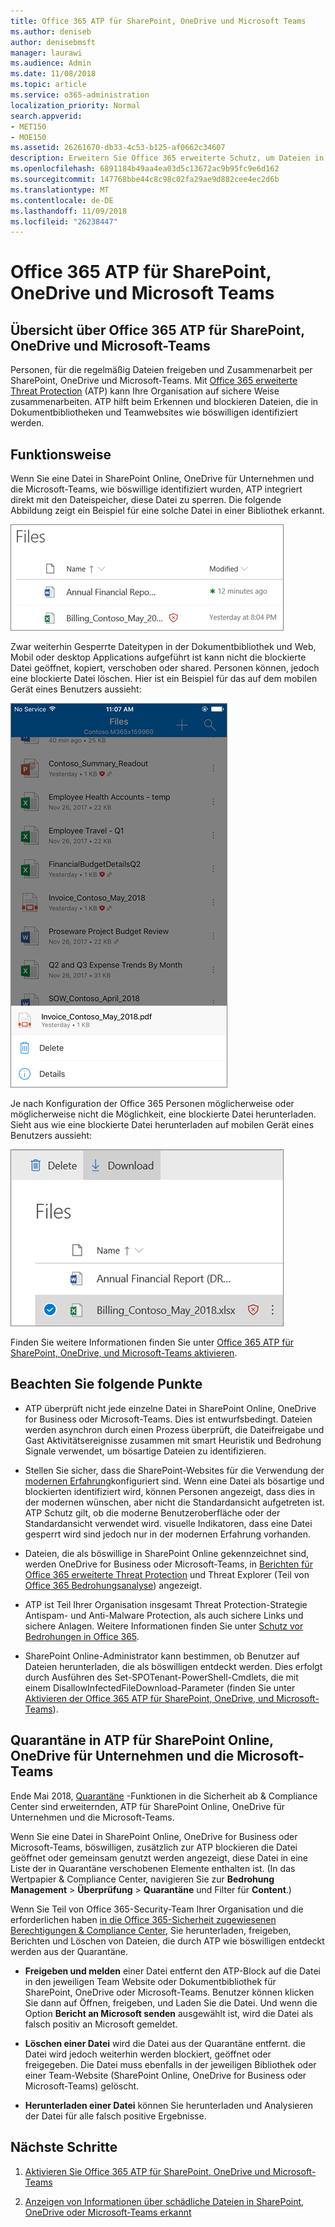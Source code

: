 ```yaml
---
title: Office 365 ATP für SharePoint, OneDrive und Microsoft Teams
ms.author: deniseb
author: denisebmsft
manager: laurawi
ms.audience: Admin
ms.date: 11/08/2018
ms.topic: article
ms.service: o365-administration
localization_priority: Normal
search.appverid:
- MET150
- MOE150
ms.assetid: 26261670-db33-4c53-b125-af0662c34607
description: Erweitern Sie Office 365 erweiterte Schutz, um Dateien in SharePoint Online, OneDrive für Unternehmen und Microsoft-Teams, um sicherer Zusammenarbeit für Ihre Organisation zu aktivieren.
ms.openlocfilehash: 6891184b49aa4ea03d5c13672ac9b95fc9e6d162
ms.sourcegitcommit: 147768bbe44c8c98c02fa29ae9d882cee4ec2d6b
ms.translationtype: MT
ms.contentlocale: de-DE
ms.lasthandoff: 11/09/2018
ms.locfileid: "26238447"
---
```

# <a name="office-365-atp-for-sharepoint-onedrive-and-microsoft-teams"></a>Office 365 ATP für SharePoint, OneDrive und Microsoft Teams

## <a name="overview-of-office-365-atp-for-sharepoint-onedrive-and-microsoft-teams"></a>Übersicht über Office 365 ATP für SharePoint, OneDrive und Microsoft-Teams

Personen, für die regelmäßig Dateien freigeben und Zusammenarbeit per SharePoint, OneDrive und Microsoft-Teams. Mit [Office 365 erweiterte Threat Protection](office-365-atp.md) (ATP) kann Ihre Organisation auf sichere Weise zusammenarbeiten. ATP hilft beim Erkennen und blockieren Dateien, die in Dokumentbibliotheken und Teamwebsites wie böswilligen identifiziert werden.  
  
## <a name="how-it-works"></a>Funktionsweise

Wenn Sie eine Datei in SharePoint Online, OneDrive für Unternehmen und die Microsoft-Teams, wie böswillige identifiziert wurden, ATP integriert direkt mit den Dateispeicher, diese Datei zu sperren. Die folgende Abbildung zeigt ein Beispiel für eine solche Datei in einer Bibliothek erkannt.
  
[![Screenshot der Dateien in OneDrive für Unternehmen mit einem als böswilligen entdeckt](media/2bba71cc-7ad1-4799-8b9d-d56f923db3a7.png)](https://support.office.com/article/01e902ad-a903-4e0f-b093-1e1ac0c37ad2)
  
Zwar weiterhin Gesperrte Dateitypen in der Dokumentbibliothek und Web, Mobil oder desktop Applications aufgeführt ist kann nicht die blockierte Datei geöffnet, kopiert, verschoben oder shared. Personen können, jedoch eine blockierte Datei löschen. Hier ist ein Beispiel für das auf dem mobilen Gerät eines Benutzers aussieht:
  
[![Screenshot des Löschens einer blockierten Datei aus OneDrive for Business aus der mobilen OneDrive-app](media/cb1c1705-fd0a-45b8-9a26-c22503011d54.png)](https://support.office.com/article/01e902ad-a903-4e0f-b093-1e1ac0c37ad2)
  
Je nach Konfiguration der Office 365 Personen möglicherweise oder möglicherweise nicht die Möglichkeit, eine blockierte Datei herunterladen. Sieht aus wie eine blockierte Datei herunterladen auf mobilen Gerät eines Benutzers aussieht:
  
[![Screenshot des Herunterladens eine gesperrte Dateitypen in OneDrive für Unternehmen](media/be288a82-bdd8-4371-93d8-1783db3b61bc.png)](https://support.office.com/article/01e902ad-a903-4e0f-b093-1e1ac0c37ad2)
  
Finden Sie weitere Informationen finden Sie unter [Office 365 ATP für SharePoint, OneDrive, und Microsoft-Teams aktivieren](turn-on-atp-for-spo-odb-and-teams.md).
  
## <a name="keep-these-points-in-mind"></a>Beachten Sie folgende Punkte

- ATP überprüft nicht jede einzelne Datei in SharePoint Online, OneDrive for Business oder Microsoft-Teams. Dies ist entwurfsbedingt. Dateien werden asynchron durch einen Prozess überprüft, die Dateifreigabe und Gast Aktivitätsereignisse zusammen mit smart Heuristik und Bedrohung Signale verwendet, um bösartige Dateien zu identifizieren.

- Stellen Sie sicher, dass die SharePoint-Websites für die Verwendung der [modernen Erfahrung](https://docs.microsoft.com/sharepoint/guide-to-sharepoint-modern-experience)konfiguriert sind. Wenn eine Datei als bösartige und blockierten identifiziert wird, können Personen angezeigt, dass dies in der modernen wünschen, aber nicht die Standardansicht aufgetreten ist. ATP Schutz gilt, ob die moderne Benutzeroberfläche oder der Standardansicht verwendet wird. visuelle Indikatoren, dass eine Datei gesperrt wird sind jedoch nur in der modernen Erfahrung vorhanden.
    
- Dateien, die als böswillige in SharePoint Online gekennzeichnet sind, werden OneDrive for Business oder Microsoft-Teams, in [Berichten für Office 365 erweiterte Threat Protection](view-reports-for-atp.md) und Threat Explorer (Teil von [Office 365 Bedrohungsanalyse](office-365-ti.md)) angezeigt.
    
- ATP ist Teil Ihrer Organisation insgesamt Threat Protection-Strategie Antispam- und Anti-Malware Protection, als auch sichere Links und sichere Anlagen. Weitere Informationen finden Sie unter [Schutz vor Bedrohungen in Office 365](protect-against-threats.md).
    
- SharePoint Online-Administrator kann bestimmen, ob Benutzer auf Dateien herunterladen, die als böswilligen entdeckt werden. Dies erfolgt durch Ausführen des Set-SPOTenant-PowerShell-Cmdlets, die mit einem DisallowInfectedFileDownload-Parameter (finden Sie unter [Aktivieren der Office 365 ATP für SharePoint, OneDrive, und Microsoft-Teams](turn-on-atp-for-spo-odb-and-teams.md)).
    
## <a name="quarantine-in-atp-for-sharepoint-online-onedrive-for-business-and-microsoft-teams"></a>Quarantäne in ATP für SharePoint Online, OneDrive für Unternehmen und die Microsoft-Teams

 Ende Mai 2018, [Quarantäne](quarantine-email-messages.md) -Funktionen in die Sicherheit ab &amp; Compliance Center sind erweiternden, ATP für SharePoint Online, OneDrive für Unternehmen und die Microsoft-Teams.
  
Wenn Sie eine Datei in SharePoint Online, OneDrive for Business oder Microsoft-Teams, böswilligen, zusätzlich zur ATP blockieren die Datei geöffnet oder gemeinsam genutzt werden angezeigt, diese Datei in eine Liste der in Quarantäne verschobenen Elemente enthalten ist. (In das Wertpapier &amp; Compliance Center, navigieren Sie zur **Bedrohung Management** \> **Überprüfung** \> **Quarantäne** und Filter für **Content**.) 
  
Wenn Sie Teil von Office 365-Security-Team Ihrer Organisation und die erforderlichen haben [in die Office 365-Sicherheit zugewiesenen Berechtigungen &amp; Compliance Center](permissions-in-the-security-and-compliance-center.md), Sie herunterladen, freigeben, Berichten und Löschen von Dateien, die durch ATP wie böswilligen entdeckt werden aus der Quarantäne.
  
- **Freigeben und melden** einer Datei entfernt den ATP-Block auf die Datei in den jeweiligen Team Website oder Dokumentbibliothek für SharePoint, OneDrive oder Microsoft-Teams. Benutzer können klicken Sie dann auf Öffnen, freigeben, und Laden Sie die Datei. Und wenn die Option **Bericht an Microsoft senden** ausgewählt ist, wird die Datei als falsch positiv an Microsoft gemeldet. 
    
- **Löschen einer Datei** wird die Datei aus der Quarantäne entfernt. die Datei wird jedoch weiterhin werden blockiert, geöffnet oder freigegeben. Die Datei muss ebenfalls in der jeweiligen Bibliothek oder einer Team-Website (SharePoint Online, OneDrive for Business oder Microsoft-Teams) gelöscht. 
    
- **Herunterladen einer Datei** können Sie herunterladen und Analysieren der Datei für alle falsch positive Ergebnisse. 
    
## <a name="next-steps"></a>Nächste Schritte

1. [Aktivieren Sie Office 365 ATP für SharePoint, OneDrive und Microsoft-Teams](turn-on-atp-for-spo-odb-and-teams.md)
    
2. [Anzeigen von Informationen über schädliche Dateien in SharePoint, OneDrive oder Microsoft-Teams erkannt](malicious-files-detected-in-spo-odb-or-teams.md)
    

